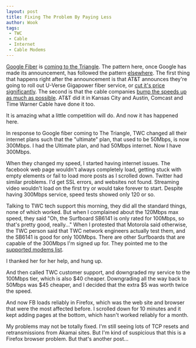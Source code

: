 ```yaml
---
layout: post
title: Fixing The Problem By Paying Less
author: Wook
tags:
 - TWC
 - Cable
 - Internet
 - Cable Modems
---
```


[Google Fiber][] is [coming to the Triangle][]. The pattern here, once Google has
made its announcement, has followed the pattern [elsewhere][].  The first thing that
happens right after the announcement is that AT&T announces they're going to roll
out U-Verse Gigapower fiber service, or [cut it's price significantly][].  The second is
that the cable companies [bump the speeds up as much as possible][].  AT&T did it in
Kansas City and Austin, Comcast and Time Warner Cable have done it too.

It is amazing what a little competition will do.  And now it has happened here.

In response to Google fiber coming to The Triangle, TWC changed all their internet
plans such
that the "ultimate" plan, that used to be 50Mbps, is now 300Mbps. I had the Ultimate
plan, and had 50Mbps internet.  Now I have 300Mbps.

When they changed
my speed, I started having internet issues. The facebook web page wouldn't always
completely load, getting stuck with empty elements or fail to load more posts as I
scrolled down.  Twitter had similar problems. I'd get SSL errors, and websites not
found.  Streaming video wouldn't load on the first
try or would take forever to start. Despite having 300Mbps service, speed tests
showed only 120 or so.

Talking to TWC tech support this morning, they did all the standard things, none of
which worked.  But when I
complained about the 120Mbps max speed, they said "Oh, the Surfboard SB6141 is only
rated for 100Mbps, so that's pretty good, really..."  When
I protested that Motorola said
otherwise, the TWC person said that TWC network engineers actually test them,
and the SB6141 is good
for only 100Mbps. There are other Surfboards that are capable of the 300Mbps I'm
signed up for.  They pointed me to the [supported modems list][].

I thanked her for her help, and hung up.

And then called TWC customer support, and downgraded my service to the 100Mbps
tier, which is also $40 cheaper. Downgrading all the way back to 50Mbps was $45
cheaper, and I decided that the extra $5 was worth twice the speed.

And now FB loads reliably in Firefox, which was the web site and browser that
were the most affected before. I scrolled down for 10 minutes and it kept adding
pages at the bottom, which hasn't worked reliably for a month.

My problems may not be totally fixed.  I'm still seeing lots of TCP resets and
retransmissions from Akamai sites.  But I'm kind of suspicious that this is a Firefox
browser problem.  But that's another post...

[Google Fiber]: https://fiber.google.com/
[coming to the Triangle]: https://fiber.google.com/cities/raleighdurham/
[elsewhere]: http://consumerist.com/2014/08/04/time-warner-and-comcast-just-happen-to-boost-customer-speeds-near-google-fiber/
[bump the speeds up as much as possible]: http://www.engadget.com/2015/04/13/twc-boosts-its-internet-speeds-to-counter-google-fiber/
[cut it's price significantly]: https://www.theverge.com/2015/2/17/8050935/att-google-fiber-kansas-city-gigapower-internet-price-match
[supported modems list]: http://www.timewarnercable.com/en/support/internet/topics/buy-your-modem.html
